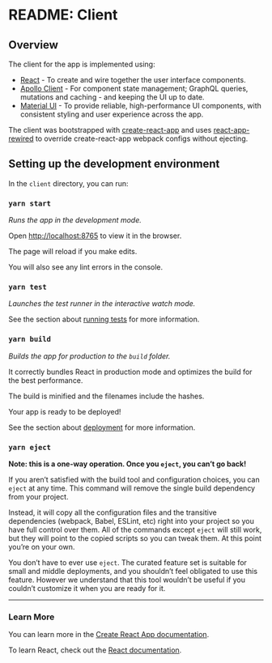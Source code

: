 # README: Client

## Overview

The client for the app is implemented using:

- [React](https://reactjs.org/) \- To create and wire together the user
  interface components.
- [Apollo Client](https://www.apollographql.com/docs/react/) \- For component
  state management; GraphQL queries, mutations and caching - and keeping the UI
  up to date.
- [Material UI](https://material-ui.com/) \- To provide reliable,
  high-performance UI components, with consistent styling and user experience
  across the app.

The client was bootstrapped with
[create-react-app](https://github.com/facebook/create-react-app) and uses
[react-app-rewired](https://github.com/timarney/react-app-rewired) to override
create-react-app webpack configs without ejecting.

## Setting up the development environment

In the `client` directory, you can run:

### `yarn start`

_Runs the app in the development mode._

Open [http://localhost:8765](http://localhost:8765) to view it in the browser.

The page will reload if you make edits.

You will also see any lint errors in the console.

### `yarn test`

_Launches the test runner in the interactive watch mode._

See the section about [running
tests](https://facebook.github.io/create-react-app/docs/running-tests) for more
information.

### `yarn build`

_Builds the app for production to the `build` folder._

It correctly bundles React in production mode and optimizes the build for the
best performance.

The build is minified and the filenames include the hashes.

Your app is ready to be deployed!

See the section about
[deployment](https://facebook.github.io/create-react-app/docs/deployment) for
more information.

### `yarn eject`

**Note: this is a one-way operation. Once you `eject`, you can’t go back!**

If you aren’t satisfied with the build tool and configuration choices, you can
`eject` at any time. This command will remove the single build dependency from
your project.

Instead, it will copy all the configuration files and the transitive
dependencies (webpack, Babel, ESLint, etc) right into your project so you have
full control over them. All of the commands except `eject` will still work, but
they will point to the copied scripts so you can tweak them. At this point
you’re on your own.

You don’t have to ever use `eject`. The curated feature set is suitable for
small and middle deployments, and you shouldn’t feel obligated to use this
feature. However we understand that this tool wouldn’t be useful if you couldn’t
customize it when you are ready for it.

---

### Learn More

You can learn more in the [Create React App
documentation](https://facebook.github.io/create-react-app/docs/getting-started).

To learn React, check out the [React documentation](https://reactjs.org/).

